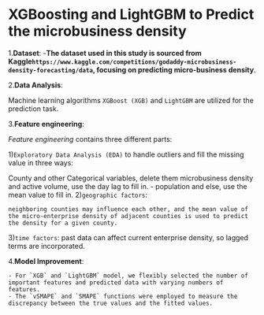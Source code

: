 # XGBoosting and LightGBM to Predict the microbusiness density

1.**Dataset**:
-**The dataset used in this study is sourced from Kaggle`https://www.kaggle.com/competitions/godaddy-microbusiness-density-forecasting/data`, focusing on predicting micro-business density**. 

2.**Data Analysis**:

Machine learning algorithms `XGBoost (XGB)` and `LightGBM` are utilized for the prediction task. 

3.**Feature engineering**:

*Feature engineering* contains three different parts:

1)`Exploratory Data Analysis (EDA)` to handle outliers and fill the missing value in three ways:

County and other Categorical variables, delete them
microbusiness density and active volume, use the day lag to fill in.
    - population and else, use the mean value to fill in.
2)`geographic factors`: 
    
    neighboring counties may influence each other, and the mean value of the micro-enterprise density of adjacent counties is used to predict the density for a given county.
3)`time factors`: past data can affect current enterprise density, so lagged terms are incorporated.

4.**Model Improvement**:

    - For `XGB` and `LightGBM` model, we flexibly selected the number of important features and predicted data with varying numbers of features. 
    - The `vSMAPE` and `SMAPE` functions were employed to measure the discrepancy between the true values and the fitted values.

